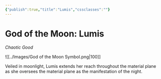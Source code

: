 ```yaml
---
{"publish":true,"title":"Lumis","cssclasses":""}
---
```


# God of the Moon: Lumis
*Chaotic Good*

![[../Images/God of the Moon Symbol.png|100]]

Veiled in moonlight, Lumis extends her reach throughout the material plane as she oversees the material plane as the manifestation of the night.
